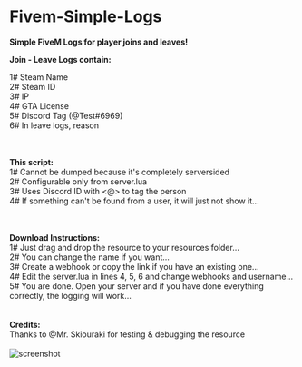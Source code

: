 # Fivem-Simple-Logs
<strong>Simple FiveM Logs for player joins and leaves! </strong>

<strong>Join - Leave Logs contain: </strong> <br>

1# Steam Name <br>
2# Steam ID <br>
3# IP <br> 
4# GTA License <br>
5# Discord Tag (@Test#6969) <br>
6# In leave logs, reason <br>
<br><br>

<strong>This script: </strong> <br>
1# Cannot be dumped because it's completely serversided <br>
2# Configurable only from server.lua <br>
3# Uses Discord ID with <@> to tag the person <br>
4# If something can't be found from a user, it will just not show it... <br>
<br><br>

<strong>Download Instructions: </strong> <br>
1# Just drag and drop the resource to your resources folder... <br>
2# You can change the name if you want... <br>
3# Create a webhook or copy the link if you have an existing one... <br>
4# Edit the server.lua in lines 4, 5, 6 and change webhooks and username... <br>
5# You are done. Open your server and if you have done everything correctly, the logging will work... <br>
<br><br>
<strong>Credits: </strong><br>
Thanks to @Mr. Skiouraki for testing & debugging the resource
<br><br>
![screenshot](https://user-images.githubusercontent.com/82139583/113983482-9fc28e00-9852-11eb-9b41-3138d05d8b56.png)
